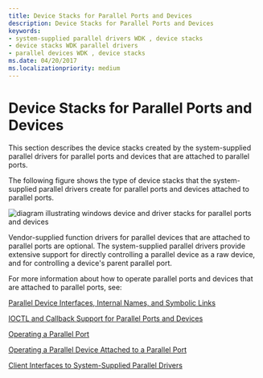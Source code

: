 ```yaml
---
title: Device Stacks for Parallel Ports and Devices
description: Device Stacks for Parallel Ports and Devices
keywords:
- system-supplied parallel drivers WDK , device stacks
- device stacks WDK parallel drivers
- parallel devices WDK , device stacks
ms.date: 04/20/2017
ms.localizationpriority: medium
---
```


# Device Stacks for Parallel Ports and Devices





This section describes the device stacks created by the system-supplied parallel drivers for parallel ports and devices that are attached to parallel ports.

The following figure shows the type of device stacks that the system-supplied parallel drivers create for parallel ports and devices attached to parallel ports.

![diagram illustrating windows device and driver stacks for parallel ports and devices](images/parport4.png)

Vendor-supplied function drivers for parallel devices that are attached to parallel ports are optional. The system-supplied parallel drivers provide extensive support for directly controlling a parallel device as a raw device, and for controlling a device's parent parallel port.

For more information about how to operate parallel ports and devices that are attached to parallel ports, see:

[Parallel Device Interfaces, Internal Names, and Symbolic Links](parallel-device-interfaces--internal-names--and-symbolic-links.md)

[IOCTL and Callback Support for Parallel Ports and Devices](ioctl-and-callback-support-for-parallel-ports-and-devices.md)

[Operating a Parallel Port](operating-a-parallel-port.md)

[Operating a Parallel Device Attached to a Parallel Port](operating-a-parallel-device-attached-to-a-parallel-port.md)

[Client Interfaces to System-Supplied Parallel Drivers](/windows-hardware/drivers/ddi/index)

 

